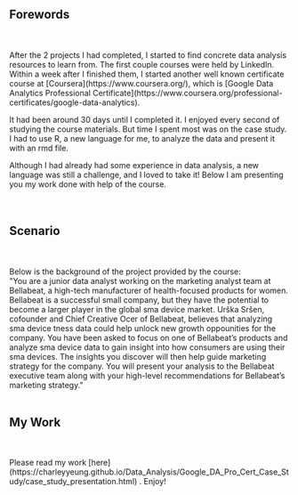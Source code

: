 ## Forewords   
<br>
<br>
After the 2 projects I had completed, I started to find concrete data analysis resources to learn from. The first couple courses were held by LinkedIn. Within a week after I finished them, I started another well known certificate course at [Coursera](https://www.coursera.org/), which is [Google Data Analytics Professional Certificate](https://www.coursera.org/professional-certificates/google-data-analytics).   
  
It had been around 30 days until I completed it. I enjoyed every second of studying the course materials. But time I spent most was on the case study. I had to use R, a new language for me, to analyze the data and present it with an rmd file.  
  
Although I had already had some experience in data analysis, a new language was still a challenge, and I loved to take it! Below I am presenting you my work done with help of the course.   
<br>
<br>
  
## Scenario   
<br>
<br>
Below is the background of the project provided by the course:  
<br>
"You are a junior data analyst working on the marketing analyst team at Bellabeat, a high-tech manufacturer of health-focused
products for women. Bellabeat is a successful small company, but they have the potential to become a larger player in the
global sma  device market. Urška Sršen, cofounder and Chief Creative O cer of Bellabeat, believes that analyzing sma 
device  tness data could help unlock new growth oppo unities for the company. You have been asked to focus on one of
Bellabeat’s products and analyze sma  device data to gain insight into how consumers are using their sma  devices. The
insights you discover will then help guide marketing strategy for the company. You will present your analysis to the Bellabeat
executive team along with your high-level recommendations for Bellabeat’s marketing strategy."   
<br>   
<br>   

## My Work   
<br>
<br>
Please read my work [here](https://charleyyeung.github.io/Data_Analysis/Google_DA_Pro_Cert_Case_Study/case_study_presentation.html) . Enjoy!
